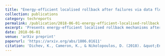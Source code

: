 ```yaml
---
title: "Energy-efficient localised rollback after failures via data flow analysis"
collection: publications
category: techreports
permalink: /publication/2018-06-01-energy-efficient-localised-rollback
excerpt: 'Presents energy-efficient localised rollback mechanisms after failures using data flow analysis to minimize recovery overhead.'
date: 2018-06-01
venue: 'arXiv preprint'
paperurl: 'https://arxiv.org/abs/1806.01611'
citation: 'Dichev, K., Cameron, K., & Nikolopoulos, D. (2018). &quot;Energy-efficient localised rollback after failures via data flow analysis.&quot; <i>arXiv preprint</i> arXiv:1806.01611.'
---
```

